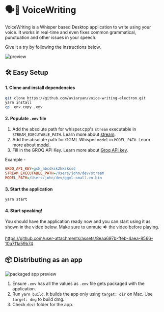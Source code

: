 # 🗣️📝 VoiceWriting

VoiceWriting is a Whisper based Desktop application to write using your voice.
It works in real-time and even fixes common grammatical, punctuation and other issues in your speech.

Give it a try by following the instructions below.

![preview](https://github.com/user-attachments/assets/72c9fc6b-f313-4cd2-a996-7eecdc63738f)

## 🛠️ Easy Setup

#### 1. Clone and install dependencies

```sh
git clone https://github.com/aviaryan/voice-writing-electron.git
yarn install
cp .env.copy .env
```

#### 2. Populate `.env` file

1. Add the absolute path for whisper.cpp's `stream` executable in `STREAM_EXECUTABLE_PATH`. Learn more about [stream](docs/DEPENDENCIES.md#stream).
2. Add the absolute path for GGML Whisper `model` in `MODEL_PATH`. Learn more about [model](docs/DEPENDENCIES.md#model).
3. Fill in the GROQ API Key. Learn more about [Groq API key](docs/DEPENDENCIES.md#groq).

Example -

```ini
GROQ_API_KEY=gsk_abcdksk2kkskssd
STREAM_EXECUTABLE_PATH=/Users/john/dev/stream
MODEL_PATH=/Users/john/dev/ggml-small.en.bin
```

#### 3. Start the application

```sh
yarn start
```

#### 4. Start speaking!

You should have the application ready now and you can start using it as shown in the video below. Make sure to unmute 🔉 the video before playing.

https://github.com/user-attachments/assets/8eaa697b-ffeb-4aea-8566-10a711a59b74


## 📦 Distributing as an app

![packaged app preview](https://github.com/user-attachments/assets/90ae73c6-e5ba-46e6-8224-8b3e92e26b27)

1. Ensure `.env` has all the values as `.env` file gets packaged with the application.
2. Run `yarn build`. It builds the app only using `target: dir` on Mac. Use `target: dmg` to build dmg.
3. Check `dist` folder for the app.
